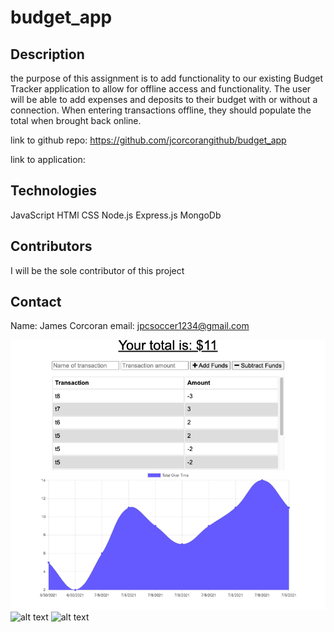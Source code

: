# budget_app

## Description
the purpose of this assignment is to add functionality to our existing Budget Tracker application to allow for offline access and functionality. The user will be able to add expenses and deposits to their budget with or without a connection. When entering transactions offline, they should populate the total when brought back online.

link to github repo:
https://github.com/jcorcorangithub/budget_app

link to application:


## Technologies
JavaScript
HTMl
CSS
Node.js
Express.js
MongoDb

## Contributors
I will be the sole contributor of this project 

## Contact
Name: James Corcoran 
email: jpcsoccer1234@gmail.com

![alt text](screenshots/screenshot.jpg)
![alt text](screenshots/screenshot2.jpg)
![alt text](screenshots/screenshot3.jpg)